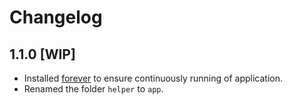 # Changelog

## 1.1.0 [WIP]
- Installed [forever](https://www.npmjs.com/package/forever) to ensure continuously running of application.
- Renamed the folder `helper` to `app`.